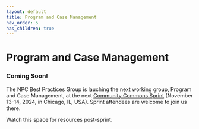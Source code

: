 ```yaml
---
layout: default
title: Program and Case Management
nav_order: 5
has_children: true
---
```

# Program and Case Management

### Coming Soon!

The NPC Best Practices Group is lauching the next working group, Program and Case Management, at the next [Community Commons Sprint](https://invite.salesforce.com/commonscommunitysprint-176f?_ga=2.140314995.1520306443.1727456528-739556331.1727277100) (November 13-14, 2024, in Chicago, IL, USA). Sprint attendees are welcome to join us there.

Watch this space for resources post-sprint. 
